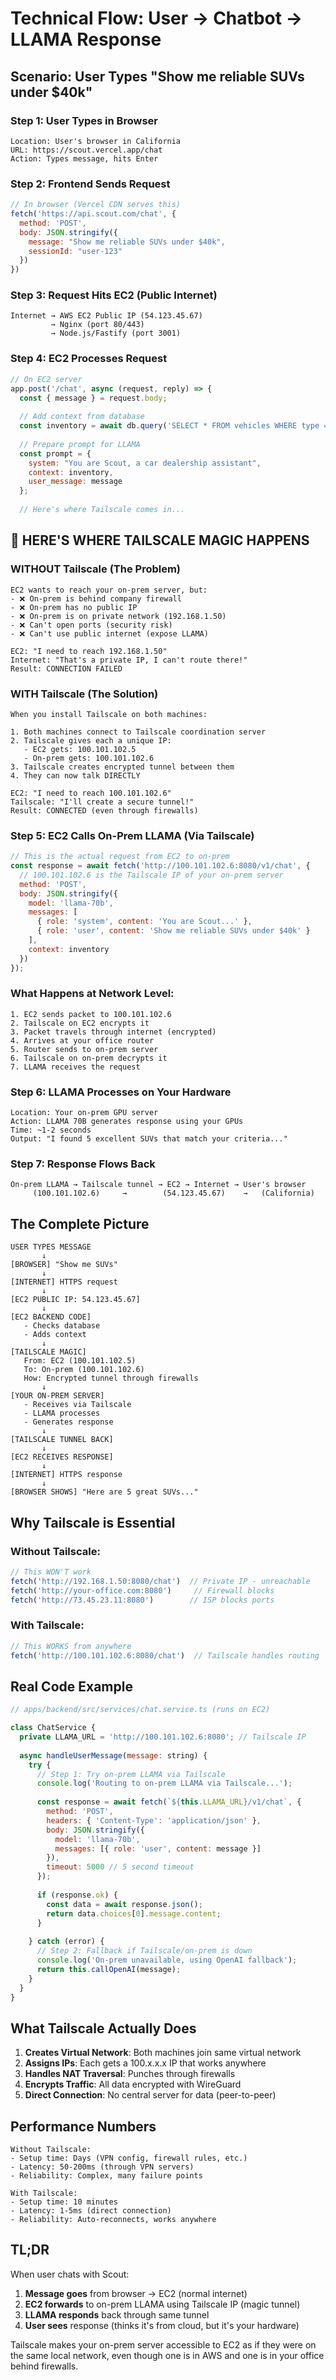# Technical Flow: User → Chatbot → LLAMA Response

## Scenario: User Types "Show me reliable SUVs under $40k"

### Step 1: User Types in Browser
```
Location: User's browser in California
URL: https://scout.vercel.app/chat
Action: Types message, hits Enter
```

### Step 2: Frontend Sends Request
```javascript
// In browser (Vercel CDN serves this)
fetch('https://api.scout.com/chat', {
  method: 'POST',
  body: JSON.stringify({
    message: "Show me reliable SUVs under $40k",
    sessionId: "user-123"
  })
})
```

### Step 3: Request Hits EC2 (Public Internet)
```
Internet → AWS EC2 Public IP (54.123.45.67)
         → Nginx (port 80/443)
         → Node.js/Fastify (port 3001)
```

### Step 4: EC2 Processes Request
```javascript
// On EC2 server
app.post('/chat', async (request, reply) => {
  const { message } = request.body;
  
  // Add context from database
  const inventory = await db.query('SELECT * FROM vehicles WHERE type = SUV AND price < 40000');
  
  // Prepare prompt for LLAMA
  const prompt = {
    system: "You are Scout, a car dealership assistant",
    context: inventory,
    user_message: message
  };
  
  // Here's where Tailscale comes in...
```

## 🔑 HERE'S WHERE TAILSCALE MAGIC HAPPENS

### WITHOUT Tailscale (The Problem)
```
EC2 wants to reach your on-prem server, but:
- ❌ On-prem is behind company firewall
- ❌ On-prem has no public IP
- ❌ On-prem is on private network (192.168.1.50)
- ❌ Can't open ports (security risk)
- ❌ Can't use public internet (expose LLAMA)

EC2: "I need to reach 192.168.1.50"
Internet: "That's a private IP, I can't route there!"
Result: CONNECTION FAILED
```

### WITH Tailscale (The Solution)
```
When you install Tailscale on both machines:

1. Both machines connect to Tailscale coordination server
2. Tailscale gives each a unique IP:
   - EC2 gets: 100.101.102.5
   - On-prem gets: 100.101.102.6
3. Tailscale creates encrypted tunnel between them
4. They can now talk DIRECTLY

EC2: "I need to reach 100.101.102.6"
Tailscale: "I'll create a secure tunnel!"
Result: CONNECTED (even through firewalls)
```

### Step 5: EC2 Calls On-Prem LLAMA (Via Tailscale)
```javascript
// This is the actual request from EC2 to on-prem
const response = await fetch('http://100.101.102.6:8080/v1/chat', {
  // 100.101.102.6 is the Tailscale IP of your on-prem server
  method: 'POST',
  body: JSON.stringify({
    model: 'llama-70b',
    messages: [
      { role: 'system', content: 'You are Scout...' },
      { role: 'user', content: 'Show me reliable SUVs under $40k' }
    ],
    context: inventory
  })
});
```

### What Happens at Network Level:
```
1. EC2 sends packet to 100.101.102.6
2. Tailscale on EC2 encrypts it
3. Packet travels through internet (encrypted)
4. Arrives at your office router
5. Router sends to on-prem server
6. Tailscale on on-prem decrypts it
7. LLAMA receives the request
```

### Step 6: LLAMA Processes on Your Hardware
```
Location: Your on-prem GPU server
Action: LLAMA 70B generates response using your GPUs
Time: ~1-2 seconds
Output: "I found 5 excellent SUVs that match your criteria..."
```

### Step 7: Response Flows Back
```
On-prem LLAMA → Tailscale tunnel → EC2 → Internet → User's browser
     (100.101.102.6)     →        (54.123.45.67)    →   (California)
```

## The Complete Picture

```
USER TYPES MESSAGE
       ↓
[BROWSER] "Show me SUVs"
       ↓
[INTERNET] HTTPS request
       ↓
[EC2 PUBLIC IP: 54.123.45.67]
       ↓
[EC2 BACKEND CODE]
   - Checks database
   - Adds context
       ↓
[TAILSCALE MAGIC]
   From: EC2 (100.101.102.5)
   To: On-prem (100.101.102.6)
   How: Encrypted tunnel through firewalls
       ↓
[YOUR ON-PREM SERVER]
   - Receives via Tailscale
   - LLAMA processes
   - Generates response
       ↓
[TAILSCALE TUNNEL BACK]
       ↓
[EC2 RECEIVES RESPONSE]
       ↓
[INTERNET] HTTPS response
       ↓
[BROWSER SHOWS] "Here are 5 great SUVs..."
```

## Why Tailscale is Essential

### Without Tailscale:
```javascript
// This WON'T work
fetch('http://192.168.1.50:8080/chat')  // Private IP - unreachable
fetch('http://your-office.com:8080')     // Firewall blocks
fetch('http://73.45.23.11:8080')        // ISP blocks ports
```

### With Tailscale:
```javascript
// This WORKS from anywhere
fetch('http://100.101.102.6:8080/chat')  // Tailscale handles routing
```

## Real Code Example

```javascript
// apps/backend/src/services/chat.service.ts (runs on EC2)

class ChatService {
  private LLAMA_URL = 'http://100.101.102.6:8080'; // Tailscale IP
  
  async handleUserMessage(message: string) {
    try {
      // Step 1: Try on-prem LLAMA via Tailscale
      console.log('Routing to on-prem LLAMA via Tailscale...');
      
      const response = await fetch(`${this.LLAMA_URL}/v1/chat`, {
        method: 'POST',
        headers: { 'Content-Type': 'application/json' },
        body: JSON.stringify({
          model: 'llama-70b',
          messages: [{ role: 'user', content: message }]
        }),
        timeout: 5000 // 5 second timeout
      });
      
      if (response.ok) {
        const data = await response.json();
        return data.choices[0].message.content;
      }
      
    } catch (error) {
      // Step 2: Fallback if Tailscale/on-prem is down
      console.log('On-prem unavailable, using OpenAI fallback');
      return this.callOpenAI(message);
    }
  }
}
```

## What Tailscale Actually Does

1. **Creates Virtual Network**: Both machines join same virtual network
2. **Assigns IPs**: Each gets a 100.x.x.x IP that works anywhere
3. **Handles NAT Traversal**: Punches through firewalls
4. **Encrypts Traffic**: All data encrypted with WireGuard
5. **Direct Connection**: No central server for data (peer-to-peer)

## Performance Numbers

```
Without Tailscale:
- Setup time: Days (VPN config, firewall rules, etc.)
- Latency: 50-200ms (through VPN servers)
- Reliability: Complex, many failure points

With Tailscale:
- Setup time: 10 minutes
- Latency: 1-5ms (direct connection)
- Reliability: Auto-reconnects, works anywhere
```

## TL;DR

When user chats with Scout:
1. **Message goes** from browser → EC2 (normal internet)
2. **EC2 forwards** to on-prem LLAMA using Tailscale IP (magic tunnel)
3. **LLAMA responds** back through same tunnel
4. **User sees** response (thinks it's from cloud, but it's your hardware)

Tailscale makes your on-prem server accessible to EC2 as if they were on the same local network, even though one is in AWS and one is in your office behind firewalls.